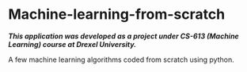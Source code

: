 # Machine-learning-from-scratch
***This application was developed as a project under CS-613 (Machine Learning) course at Drexel University.***

A few machine learning algorithms coded from scratch using python.

